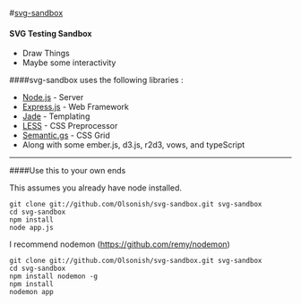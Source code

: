 #[svg-sandbox](https://github.com/Olsonish/svg-sandbox)

#### SVG Testing Sandbox

* Draw Things
* Maybe some interactivity

####svg-sandbox uses the following libraries :

* [Node.js](http://nodejs.org/) - Server
* [Express.js](http://expressjs.com/) - Web Framework
* [Jade](http://jade-lang.com/) - Templating
* [LESS](http://lesscss.org/) - CSS Preprocessor
* [Semantic.gs](http://semantic.gs/) - CSS Grid
* Along with some ember.js, d3.js, r2d3, vows, and typeScript

***

####Use this to your own ends

This assumes you already have node installed.
```
git clone git://github.com/Olsonish/svg-sandbox.git svg-sandbox
cd svg-sandbox
npm install
node app.js
```
I recommend nodemon (https://github.com/remy/nodemon)
```
git clone git://github.com/Olsonish/svg-sandbox.git svg-sandbox
cd svg-sandbox
npm install nodemon -g
npm install
nodemon app
```
